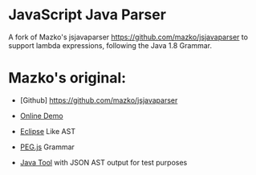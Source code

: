 # JavaScript Java Parser

A fork of Mazko's jsjavaparser https://github.com/mazko/jsjavaparser to support lambda expressions, following the Java 1.8 Grammar.

# Mazko's original:

- [Github] https://github.com/mazko/jsjavaparser

- [Online Demo](http://mazko.github.io/jsjavaparser)

- [Eclipse](http://help.eclipse.org/juno/topic/org.eclipse.jdt.doc.isv/reference/api/org/eclipse/jdt/core/dom/AST.html) Like AST

- [PEG.js](http://pegjs.org/) Grammar 

- [Java Tool](tools/EclipseAST/run.sh) with JSON AST output for test purposes
